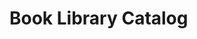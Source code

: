 <!DOCTYPE html>
<html lang="en">
<head>
    <meta charset="UTF-8">
    <meta name="viewport" content="width=device-width, initial-scale=1.0">
    <title>Book Library Catalog</title>
</head>
<body>
    <h1>Book Library Catalog</h1>
    <script>
        // Define a structure for a Book
        class Book {
            constructor(title, author, publishYear, isBorrowed) {
                this.title = title;
                this.author = author;
                this.publishYear = publishYear;
                this.isBorrowed = isBorrowed;
            }
        }

        const books = [
            new Book("The Hobbit", "J.R.R. Tolkien", 1937, false),
            new Book("1984", "George Orwell", 1949, true),
            new Book("To Kill a Mockingbird", "Harper Lee", 1960, false),
            new Book("The Great Gatsby", "F. Scott Fitzgerald", 1925, true),
            new Book("Moby Dick", "Herman Melville", 1851, false),
            new Book("War and Peace", "Leo Tolstoy", 1869, true),
            new Book("Pride and Prejudice", "Jane Austen", 1813, false),
            new Book("The Catcher in the Rye", "J.D. Salinger", 1951, true),
            new Book("The Odyssey", "Homer", 1800, false),
            new Book("Ulysses", "James Joyce", 1922, true)
        ];

        function toLowerCase(str) {
            return str.toLowerCase();
        }

        function displayBookInfo() {
            let output = "";
            books.forEach((book, index) => {
                output += `<div>
                    <h2>Book ${index + 1}:</h2>
                    <p>Title: ${book.title}</p>
                    <p>Author: ${book.author}</p>
                    <p>Publish Year: ${book.publishYear}</p>
                    <p>Borrowed: ${book.isBorrowed ? "Yes" : "No"}</p>
                    <hr>
                </div>`;
            });
            document.getElementById("book-info").innerHTML = output;
        }

        function addBook() {
            const title = prompt("Enter title:");
            const author = prompt("Enter author:");
            const publishYear = prompt("Enter publish year:");
            const isBorrowed = confirm("Is the book borrowed?");

            const newBook = new Book(title, author, publishYear, isBorrowed);
            books.push(newBook);
            alert("Book added successfully!");
            displayBookInfo();
        }

        function removeBook() {
            const index = prompt("Enter the index of the book to remove:");

            if (index > 0 && index <= books.length) {
                books.splice(index - 1, 1);
                alert("Book removed successfully!");
                displayBookInfo();
            } else {
                alert("Invalid index!");
            }
        }

        function searchBooksByTitleOrAuthor() {
            const input = prompt("Enter title or author to search:");
            let found = false;
            const lowerInput = toLowerCase(input);

            books.forEach((book) => {
                if (toLowerCase(book.title) === lowerInput || toLowerCase(book.author) === lowerInput) {
                    alert(`Book found!
                    Title: ${book.title}
                    Author: ${book.author}
                    Publish Year: ${book.publishYear}
                    Borrowed: ${book.isBorrowed ? "Yes" : "No"}`);
                    found = true;
                }
            });

            if (!found) {
                alert(Book with title or author "${input}" not found.);
            }
        }

        function generateStatistics() {
            const totalBooks = books.length;
            const borrowedBooks = books.filter(book => book.isBorrowed).length;

            const yearDistribution = books.reduce((acc, book) => {
                acc[book.publishYear] = (acc[book.publishYear] || 0) + 1;
                return acc;
            }, {});

            let distributionOutput = "";
            for (const year in yearDistribution) {
                distributionOutput += Year ${year}: ${yearDistribution[year]} book(s)<br>;
            }

            alert(`Total number of books: ${totalBooks}
            Number of borrowed books: ${borrowedBooks}
            Year-wise distribution of books:
            ${distributionOutput}`);
        }
    </script>
    <div>
        <button onclick="displayBookInfo()">Display Books</button>
        <button onclick="addBook()">Add Book</button>
        <button onclick="removeBook()">Remove Book</button>
        <button onclick="searchBooksByTitleOrAuthor()">Search Book by Title or Author</button>
        <button onclick="generateStatistics()">Generate Reading Statistics</button>
    </div>
    <div id="book-info"></div>
</body>
</html>
